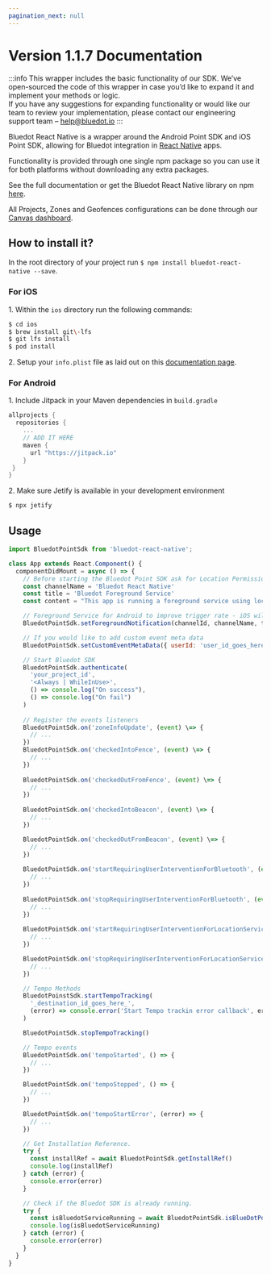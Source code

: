 ```yaml
---
pagination_next: null
---
```


Version 1.1.7 Documentation
==========================================


:::info
This wrapper includes the basic functionality of our SDK. We’ve open-sourced the code of this wrapper in case you’d like to expand it and implement your methods or logic.  
If you have any suggestions for expanding functionality or would like our team to review your implementation, please contact our engineering support team – [help@bluedot.io](mailto:help@bluedot.ok)
:::

Bluedot React Native is a wrapper around the Android Point SDK and iOS Point SDK, allowing for Bluedot integration in [React Native](https://facebook.github.io/react-native/) apps. 

Functionality is provided through one single npm package so you can use it for both platforms without downloading any extra packages.

See the full documentation or get the Bluedot React Native library on npm [here](https://www.npmjs.com/package/bluedot-react-native).

All Projects, Zones and Geofences configurations can be done through our [Canvas dashboard](../../../../Canvas/Overview.md).

How to install it?
------------------

In the root directory of your project run `$ npm install bluedot-react-native --save`.

### For iOS

1\. Within the `ios` directory run the following commands:

```sh
$ cd ios
$ brew install git\-lfs
$ git lfs install
$ pod install
```

2\. Setup your `info.plist` file as laid out on this [documentation page](../../iOS/Quick%20Start.md#update-your-infoplist-file).

### For Android

1\. Include Jitpack in your Maven dependencies in `build.gradle`
```gradle
allprojects {
  repositories {
    ...
    // ADD IT HERE
    maven { 
      url "https://jitpack.io" 
    }
 }
}
```

2. Make sure Jetify is available in your development environment

```sh
$ npx jetify
```

Usage
-----
```js
import BluedotPointSdk from 'bluedot-react-native';

class App extends React.Component() {
  componentDidMount = async () => {
    // Before starting the Bluedot Point SDK ask for Location Permissions // ... const channelId = 'Bluedot React Native' 
    const channelName = 'Bluedot React Native' 
    const title = 'Bluedot Foreground Service' 
    const content = "This app is running a foreground service using location services" 

    // Foreground Service for Android to improve trigger rate - iOS will ignore this. 
    BluedotPointSdk.setForegroundNotification(channelId, channelName, title, content, true) 

    // If you would like to add custom event meta data 
    BluedotPointSdk.setCustomEventMetaData({ userId: 'user_id_goes_here' })

    // Start Bluedot SDK 
    BluedotPointSdk.authenticate(
      'your_project_id', 
      '<Always | WhileInUse>', 
      () => console.log("On success"), 
      () => console.log("On fail")
    ) 
    
    // Register the events listeners
    BluedotPointSdk.on('zoneInfoUpdate', (event) \=> { 
      // ... 
    }) 
    BluedotPointSdk.on('checkedIntoFence', (event) \=> { 
      // ... 
    })
 
    BluedotPointSdk.on('checkedOutFromFence', (event) \=> { 
      // ... 
    })
 
    BluedotPointSdk.on('checkedIntoBeacon', (event) \=> { 
      // ... 
    })

    BluedotPointSdk.on('checkedOutFromBeacon', (event) \=> { 
      // ... 
    })
 
    BluedotPointSdk.on('startRequiringUserInterventionForBluetooth', (event) \=> { 
      // ... 
    })
 
    BluedotPointSdk.on('stopRequiringUserInterventionForBluetooth', (event) \=> { 
      // ... 
    })
 
    BluedotPointSdk.on('startRequiringUserInterventionForLocationServices', (event) \=> { 
      // ... 
    })

    BluedotPointSdk.on('stopRequiringUserInterventionForLocationServices', (event) \=> { 
      // ... 
    })

    // Tempo Methods
    BluedotPoinstSdk.startTempoTracking(
      '_destination_id_goes_here_',
      (error) => console.error('Start Tempo trackin error callback', error)
    )

    BluedotPointSdk.stopTempoTracking() 

    // Tempo events
    BluedotPointSdk.on('tempoStarted', () => {
      // ...
    })

    BluedotPointSdk.on('tempoStopped', () => {
      // ...
    })

    BluedotPointSdk.on('tempoStartError', (error) => {
      // ...
    })

    // Get Installation Reference.
    try {
      const installRef = await BluedotPointSdk.getInstallRef()
      console.log(installRef)
    } catch (error) {
      console.error(error)
    }

    // Check if the Bluedot SDK is already running.
    try {
      const isBluedotServiceRunning = await BluedotPointSdk.isBlueDotPointServiceRunning()
      console.log(isBluedotServiceRunning)
    } catch (error) {
      console.error(error)
    }
  }
}
```